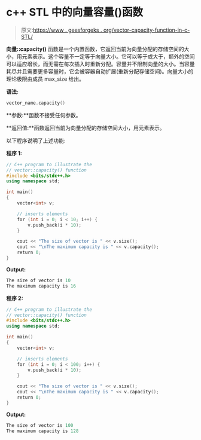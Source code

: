 # c++ STL 中的向量容量()函数

> 原文:[https://www . geesforgeks . org/vector-capacity-function-in-c-STL/](https://www.geeksforgeeks.org/vector-capacity-function-in-c-stl/)

**向量::capacity()** 函数是一个内置函数，它返回当前为向量分配的存储空间的大小，用元素表示。这个容量不一定等于向量大小。它可以等于或大于，额外的空间可以适应增长，而无需在每次插入时重新分配。容量并不限制向量的大小。当容量耗尽并且需要更多容量时，它会被容器自动扩展(重新分配存储空间)。向量大小的理论极限由成员 max_size 给出。

**语法:**

```cpp
vector_name.capacity()
```

**参数:**函数不接受任何参数。

**返回值:**函数返回当前为向量分配的存储空间大小，用元素表示。

以下程序说明了上述功能:

**程序 1:**

```cpp
// C++ program to illustrate the
// vector::capacity() function
#include <bits/stdc++.h>
using namespace std;

int main()
{
    vector<int> v;

    // inserts elements
    for (int i = 0; i < 10; i++) {
        v.push_back(i * 10);
    }

    cout << "The size of vector is " << v.size();
    cout << "\nThe maximum capacity is " << v.capacity();
    return 0;
}
```

**Output:**

```cpp
The size of vector is 10
The maximum capacity is 16

```

**程序 2:**

```cpp
// C++ program to illustrate the
// vector::capacity() function
#include <bits/stdc++.h>
using namespace std;

int main()
{
    vector<int> v;

    // inserts elements
    for (int i = 0; i < 100; i++) {
        v.push_back(i * 10);
    }

    cout << "The size of vector is " << v.size();
    cout << "\nThe maximum capacity is " << v.capacity();
    return 0;
}
```

**Output:**

```cpp
The size of vector is 100
The maximum capacity is 128

```